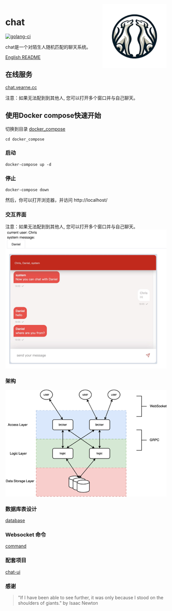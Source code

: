 
<img src="https://raw.githubusercontent.com/vearne/chat/master/img/logo.png" height="200px" align="right" />


# chat
[![golang-ci](https://github.com/vearne/chat/actions/workflows/golang-ci.yml/badge.svg)](https://github.com/vearne/chat/actions/workflows/golang-ci.yml)

chat是一个对陌生人随机匹配的聊天系统。

[English README](./README.md)

## 在线服务
[chat.vearne.cc](http://chat.vearne.cc/)

注意：如果无法配到到其他人, 您可以打开多个窗口并与自己聊天。
## 使用Docker compose快速开始
切换到目录 [docker_compose](https://github.com/vearne/chat/tree/master/docker_compose)
```
cd docker_compose
```

### 启动

```
docker-compose up -d
```

### 停止
```
docker-compose down
```
然后，你可以打开浏览器，并访问
http://localhost/

### 交互界面
注意：如果无法配到到其他人, 您可以打开多个窗口并与自己聊天。
![chat](./img/chat_window.jpg)

### 架构
![Architecture](./img/arch.png)

### 数据库表设计
[database](./docs/mysql_zh.md)

### Websocket 命令
[command](./docs/command_zh.md)

### 配套项目
[chat-ui](https://github.com/vearne/chat-ui)

### 感谢
>"If I have been able to see further, it was only because I stood on the shoulders of giants."   by Isaac Newton

